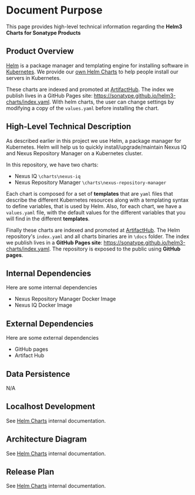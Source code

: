 <!--

    Copyright (c) 2019-present Sonatype, Inc.
    This program and the accompanying materials are made available under
    the terms of the Eclipse Public License 2.0 which accompanies this
    distribution and is available at https://www.eclipse.org/legal/epl-2.0/.

-->

# Document Purpose

This page provides high-level technical information regarding the **Helm3 Charts for Sonatype Products**


## Product Overview

[Helm](https://helm.sh/) is a package manager and templating engine for installing software in [Kubernetes](https://kubernetes.io/). We provide our [own Helm Charts](https://sonatype.github.io/helm3-charts/) to help people install our servers in Kubernetes. 

These charts are indexed and promoted at [ArtifactHub](https://artifacthub.io/packages/search?page=1&repo=sonatype). The index we publish lives in a GitHub Pages site: https://sonatype.github.io/helm3-charts/index.yaml. With helm charts, the user can change settings by modifying a copy of the `values.yaml` before installing the chart.


## High-Level Technical Description

As described earlier in this project we use Helm, a package manager for Kubernetes. Helm will help us to quickly install/upgrade/maintain Nexus IQ and Nexus Repository Manager on a Kubernetes cluster.

In this repository, we have two charts: 
* Nexus IQ `\charts\nexus-iq`
* Nexus Repository Manager `\charts\nexus-repository-manager`

Each chart is composed for a set of **templates** that are `yaml` files that describe the different Kubernetes resources along with a templating syntax to define variables, that is used by Helm. Also, for each chart, we have a `values.yaml` file, with the default values for the different variables that you will find in the different **templates**.

Finally these charts are indexed and promoted at [ArtifactHub](https://artifacthub.io/packages/search?page=1&repo=sonatype). The Helm repository's `index.yaml` and all charts binaries are in `\docs` folder. The index we publish lives in a **GitHub Pages site**: https://sonatype.github.io/helm3-charts/index.yaml. The repository is exposed to the public using **GitHub pages**.


## Internal Dependencies

Here are some internal dependencies

- Nexus Repository Manager Docker Image
- Nexus IQ Docker Image


## External Dependencies

Here are some external dependencies

- GitHub pages
- Artifact Hub


## Data Persistence 
N/A


## Localhost Development
See [Helm Charts](https://docs.sonatype.com/display/INT/Helm+Charts) internal documentation.


## Architecture Diagram
See [Helm Charts](https://docs.sonatype.com/display/INT/Helm+Charts) internal documentation.


## Release Plan
See [Helm Charts](https://docs.sonatype.com/display/INT/Helm+Charts) internal documentation.
